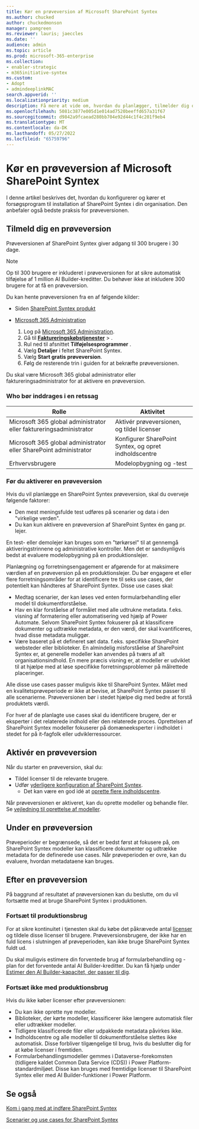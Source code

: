 ```yaml
---
title: Kør en prøveversion af Microsoft SharePoint Syntex
ms.author: chucked
author: chuckedmonson
manager: pamgreen
ms.reviewer: lauris; jaeccles
ms.date: ''
audience: admin
ms.topic: article
ms.prod: microsoft-365-enterprise
ms.collection:
- enabler-strategic
- m365initiative-syntex
ms.custom:
- Adopt
- admindeeplinkMAC
search.appverid: ''
ms.localizationpriority: medium
description: Få mere at vide om, hvordan du planlægger, tilmelder dig og kører et prøvepilotprogram til SharePoint Syntex i din organisation.
ms.openlocfilehash: 5081c3877e005d1e014ad7520beeffd657a31f67
ms.sourcegitcommit: d9842a9fcaead280bb704e92d44c1f4c201f9eb4
ms.translationtype: MT
ms.contentlocale: da-DK
ms.lasthandoff: 05/27/2022
ms.locfileid: "65759796"
---
```

# <a name="run-a-trial-of-microsoft-sharepoint-syntex"></a>Kør en prøveversion af Microsoft SharePoint Syntex

I denne artikel beskrives det, hvordan du konfigurerer og kører et forsøgsprogram til installation af SharePoint Syntex i din organisation. Den anbefaler også bedste praksis for prøveversionen.

## <a name="sign-up-for-a-trial"></a>Tilmeld dig en prøveversion

Prøveversionen af SharePoint Syntex giver adgang til 300 brugere i 30 dage.

> [!NOTE]
> Op til 300 brugere er inkluderet i prøveversionen for at sikre automatisk tilføjelse af 1 million AI Builder-kreditter. Du behøver ikke at inkludere 300 brugere for at få en prøveversion.

Du kan hente prøveversionen fra en af følgende kilder:

- Siden [SharePoint Syntex produkt](https://www.microsoft.com/microsoft-365/enterprise/sharepoint-syntex?activetab=pivot:overviewtab)

- [Microsoft 365 Administration](https://admin.microsoft.com)
    1. Log på [Microsoft 365 Administration](https://admin.microsoft.com).
    2. Gå til <a href="https://go.microsoft.com/fwlink/p/?linkid=868433" target="_blank">**Faktureringskøbstjenester**</a> > .
    3. Rul ned til afsnittet **Tilføjelsesprogrammer** .
    4. Vælg **Detaljer** i feltet SharePoint Syntex.
    5. Vælg **Start gratis prøveversion**.
    6. Følg de resterende trin i guiden for at bekræfte prøveversionen.

Du skal være Microsoft 365 global administrator eller faktureringsadministrator for at aktivere en prøveversion.

### <a name="who-should-be-involved-in-a-trial"></a>Who bør inddrages i en retssag

|Rolle|Aktivitet|
|---|---|
|Microsoft 365 global administrator eller faktureringsadministrator|Aktivér prøveversionen, og tildel licenser|
|Microsoft 365 global administrator eller SharePoint administrator|Konfigurer SharePoint Syntex, og opret indholdscentre|
|Erhvervsbrugere|Modelopbygning og -test|

### <a name="before-you-activate-a-trial"></a>Før du aktiverer en prøveversion

Hvis du vil planlægge en SharePoint Syntex prøveversion, skal du overveje følgende faktorer:

- Den mest meningsfulde test udføres på scenarier og data i den "virkelige verden".
- Du kan kun aktivere en prøveversion af SharePoint Syntex én gang pr. lejer.

En test- eller demolejer kan bruges som en "tørkørsel" til at gennemgå aktiveringstrinnene og administrative kontroller. Men det er sandsynligvis bedst at evaluere modelopbygning på en produktionslejer.

Planlægning og forretningsengagement er afgørende for at maksimere værdien af en prøveversion på en produktionslejer. Du bør engagere et eller flere forretningsområder for at identificere tre til seks use cases, der potentielt kan håndteres af SharePoint Syntex. Disse use cases skal:

- Medtag scenarier, der kan løses ved enten formularbehandling eller model til dokumentforståelse.
- Hav en klar forståelse af formålet med alle udtrukne metadata. f.eks. visning af formatering eller automatisering ved hjælp af Power Automate. Selvom SharePoint Syntex fokuserer på at klassificere dokumenter og udtrække metadata, er den værdi, der skal kvantificeres, hvad disse metadata muliggør.
- Være baseret på et defineret sæt data. f.eks. specifikke SharePoint websteder eller biblioteker. En almindelig misforståelse af SharePoint Syntex er, at generelle modeller kan anvendes på tværs af alt organisationsindhold. En mere præcis visning er, at modeller er udviklet til at hjælpe med at løse specifikke forretningsproblemer på målrettede placeringer.

Alle disse use cases passer muligvis ikke til SharePoint Syntex. Målet med en kvalitetsprøveperiode er ikke at bevise, at SharePoint Syntex passer til alle scenarierne. Prøveversionen bør i stedet hjælpe dig med bedre at forstå produktets værdi.

For hver af de planlagte use cases skal du identificere brugere, der er eksperter i det relaterede indhold eller den relaterede proces. Oprettelsen af SharePoint Syntex modeller fokuserer på domæneeksperter i indholdet i stedet for på it-fagfolk eller udviklerressourcer.

## <a name="activate-a-trial"></a>Aktivér en prøveversion

Når du starter en prøveversion, skal du:

- Tildel licenser til de relevante brugere.
- Udfør [yderligere konfiguration af SharePoint Syntex](set-up-content-understanding.md).
  - Det kan være en god idé at [oprette flere indholdscentre](create-a-content-center.md).

Når prøveversionen er aktiveret, kan du oprette modeller og behandle filer. Se [vejledning til oprettelse af modeller](create-a-content-center.md).

## <a name="during-a-trial"></a>Under en prøveversion

Prøveperioder er begrænsede, så det er bedst først at fokusere på, om SharePoint Syntex modeller kan klassificere dokumenter og udtrække metadata for de definerede use cases. Når prøveperioden er ovre, kan du evaluere, hvordan metadataene kan bruges.

## <a name="after-a-trial"></a>Efter en prøveversion

På baggrund af resultatet af prøveversionen kan du beslutte, om du vil fortsætte med at bruge SharePoint Syntex i produktionen.

### <a name="proceed-to-production-use"></a>Fortsæt til produktionsbrug

For at sikre kontinuitet i tjenesten skal du købe det påkrævede antal [licenser](syntex-licensing.md) og tildele disse licenser til brugere. Prøveversionsbrugere, der ikke har en fuld licens i slutningen af prøveperioden, kan ikke bruge SharePoint Syntex fuldt ud.

Du skal muligvis estimere din forventede brug af formularbehandling og -plan for det forventede antal AI Builder-kreditter. Du kan få hjælp under [Estimer den AI Builder-kapacitet, der passer til dig](https://powerapps.microsoft.com/ai-builder-calculator/).

### <a name="dont-proceed-to-production-use"></a>Fortsæt ikke med produktionsbrug

Hvis du ikke køber licenser efter prøveversionen:

- Du kan ikke oprette nye modeller.
- Biblioteker, der kørte modeller, klassificerer ikke længere automatisk filer eller udtrækker modeller.
- Tidligere klassificerede filer eller udpakkede metadata påvirkes ikke.
- Indholdscentre og alle modeller til dokumentforståelse slettes ikke automatisk. Disse forbliver tilgængelige til brug, hvis du beslutter dig for at købe licenser i fremtiden.
- Formularbehandlingsmodeller gemmes i Dataverse-forekomsten (tidligere kaldet Common Data Service (CDS)) i Power Platform-standardmiljøet. Disse kan bruges med fremtidige licenser til SharePoint Syntex eller med AI Builder-funktioner i Power Platform.

## <a name="see-also"></a>Se også

[Kom i gang med at indføre SharePoint Syntex](adoption-getstarted.md)

[Scenarier og use cases for SharePoint Syntex](adoption-scenarios.md)